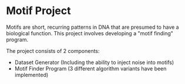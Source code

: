# Motif Project

Motifs are short, recurring patterns in DNA that are presumed to have a biological function.
This project involves developing a "motif finding" program.  

The project consists of 2 components:
- Dataset Generator (Including the ability to inject noise into motifs)
- Motif Finder Program (3 different algorithm variants have been implemented)
    
